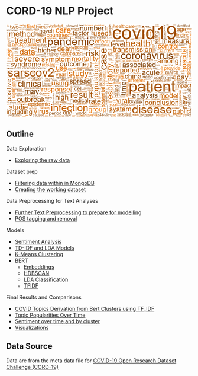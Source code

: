# CORD-19 NLP Project

![](wordcloud.png)

## Outline

Data Exploration
 - [Exploring the raw data](Code/COVID_Pubs_Wk_4.ipynb)

Dataset prep 
 - [Filtering data within in MongoDB](Code/MongoDB_Initial_Cleaning.ipynb)
 - [Creating the working dataset](Code/Lesson6_Assigment_Amit_1001.ipynb)

Data Preprocessing for Text Analyses
 - [Further Text Preprocessing to prepare for modelling](Code/wk8_Preprocess_Text.ipynb)
 - [POS tagging and removal](Code/wk10_Final.py)

Models
 - [Sentiment Analysis](Code/Initial_Sentiment_Analyses.ipynb)
 - [TD-IDF and LDA Models](Code/LDA_abstract_final.ipynb)
 - [K-Means Clustering](Code/Important_words_clustering_K_Means_Amit.ipynb)
 - BERT
   - [Embeddings](Code/embeddings.py)
   - [HDBSCAN](Code/hdbscan.py)
   - [LDA Classification](Code/classLDA_full.py)
   - [TFIDF](Code/classTFIDF.py)

Final Results and Comparisons
 - [COVID Topics Derivation from Bert Clusters using TF_IDF](Code/Sample_COVID-19_word_cloud_code_based_on_cluster_label.ipynb)
 - [Topic Popularities Over Time](Code/Wk12_Temporal_ClusterAnalysis.ipynb)
 - [Sentiment over time and by cluster](Code/Sentiment_vs_Time.ipynb)
 - [Visualizations](Code/Visuals)

## Data Source
Data are from the meta data file for [COVID-19 Open Research Dataset Challenge (CORD-19)](https://www.kaggle.com/allen-institute-for-ai/CORD-19-research-challenge?select=metadata.csv)
